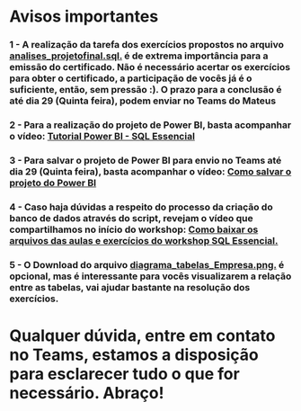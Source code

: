 # Avisos importantes

### 1 - A realização da tarefa dos exercícios propostos no arquivo [analises_projetofinal.sql.](../aula7/analises_projetofinal.sql) é de extrema importância para a emissão do certificado. Não é necessário acertar os exercícios para obter o certificado, a participação de vocês já é o suficiente, então, sem pressão :). O prazo para a conclusão é até dia 29 (Quinta feira), podem enviar no Teams do Mateus

### 2 - Para a realização do projeto de Power BI, basta acompanhar o vídeo: [Tutorial Power BI - SQL Essencial](https://youtu.be/pm_1a0gvZvo)

### 3 - Para salvar o projeto de Power BI para envio no Teams até dia 29 (Quinta feira), basta acompanhar o vídeo: [Como salvar o projeto do Power BI](https://youtu.be/cjKQSC9i3UE)

### 4 - Caso haja dúvidas a respeito do processo da criação do banco de dados através do script, revejam o vídeo que compartilhamos no início do workshop: [Como baixar os arquivos das aulas e exercícios do workshop SQL Essencial.](https://www.youtube.com/watch?v=jCjeDQikpac)

### 5 - O Download do arquivo [diagrama_tabelas_Empresa.png.](../aula7/diagrama_tabelas_Empresa.png) é opcional, mas é interessante para vocês visualizarem a relação entre as tabelas, vai ajudar bastante na resolução dos exercícios.

# Qualquer dúvida, entre em contato no Teams, estamos a disposição para esclarecer tudo o que for necessário. Abraço!
